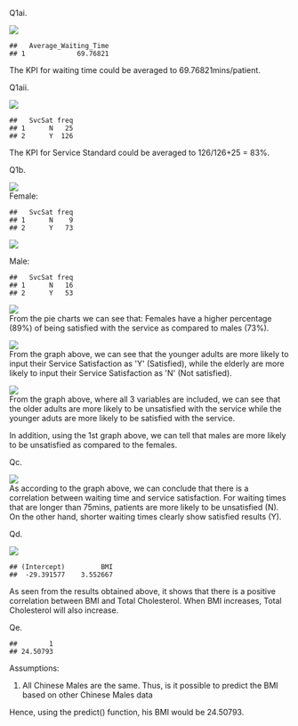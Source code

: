 Q1ai.

![](Tut2_files/figure-markdown_strict/unnamed-chunk-2-1.png)  

    ##   Average_Waiting_Time
    ## 1             69.76821

The KPI for waiting time could be averaged to 69.76821mins/patient.

Q1aii.

![](Tut2_files/figure-markdown_strict/unnamed-chunk-3-1.png)  

    ##   SvcSat freq
    ## 1      N   25
    ## 2      Y  126

The KPI for Service Standard could be averaged to 126/126+25 = 83%.

Q1b.

![](Tut2_files/figure-markdown_strict/unnamed-chunk-4-1.png)  
 Female:

    ##   SvcSat freq
    ## 1      N    9
    ## 2      Y   73

![](Tut2_files/figure-markdown_strict/unnamed-chunk-5-1.png)  

Male:

    ##   SvcSat freq
    ## 1      N   16
    ## 2      Y   53

![](Tut2_files/figure-markdown_strict/unnamed-chunk-6-1.png)  
 From the pie charts we can see that: Females have a higher percentage
(89%) of being satisfied with the service as compared to males (73%).

![](Tut2_files/figure-markdown_strict/unnamed-chunk-7-1.png)  
 From the graph above, we can see that the younger adults are more
likely to input their Service Satisfaction as 'Y' (Satisfied), while the
elderly are more likely to input their Service Satisfaction as 'N' (Not
satisfied).

![](Tut2_files/figure-markdown_strict/unnamed-chunk-8-1.png)  
 From the graph above, where all 3 variables are included, we can see
that the older adults are more likely to be unsatisfied with the service
while the younger aduts are more likely to be satisfied with the
service.

In addition, using the 1st graph above, we can tell that males are more
likely to be unsatisfied as compared to the females.

Qc.

![](Tut2_files/figure-markdown_strict/unnamed-chunk-9-1.png)  
 As according to the graph above, we can conclude that there is a
correlation between waiting time and service satisfaction. For waiting
times that are longer than 75mins, patients are more likely to be
unsatisfied (N). On the other hand, shorter waiting times clearly show
satisfied results (Y).

Qd.

![](Tut2_files/figure-markdown_strict/unnamed-chunk-10-1.png)  

    ## (Intercept)         BMI 
    ##  -29.391577    3.552667

As seen from the results obtained above, it shows that there is a
positive correlation between BMI and Total Cholesterol. When BMI
increases, Total Cholesterol will also increase.

Qe.

    ##        1 
    ## 24.50793

Assumptions:

1.  All Chinese Males are the same. Thus, is it possible to predict the
    BMI based on other Chinese Males data

Hence, using the predict() function, his BMI would be 24.50793.
